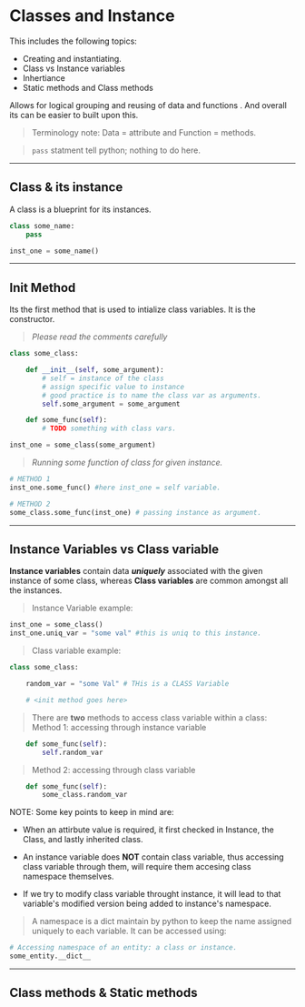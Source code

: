 # Classes and Instance

This includes the following topics:
* Creating and instantiating.
* Class vs Instance variables
* Inhertiance
* Static methods and Class methods

Allows for logical grouping and reusing of data and functions . And overall its can be easier to built upon this.   
>Terminology note: Data = attribute and Function = methods.   

> `pass` statment tell python; nothing to do here.

___
## Class & its instance
A class is a blueprint for its instances.

```python
class some_name:
    pass

inst_one = some_name()
```

___
## Init Method
Its the first method that is used to intialize class variables. It is the constructor.

>_Please read the comments carefully_
```python
class some_class:

    def __init__(self, some_argument):
        # self = instance of the class
        # assign specific value to instance
        # good practice is to name the class var as arguments.
        self.some_argument = some_argument

    def some_func(self):
        # TODO something with class vars.

inst_one = some_class(some_argument)
```

>_Running some function of class for given instance._
```python
# METHOD 1
inst_one.some_func() #here inst_one = self variable.

# METHOD 2
some_class.some_func(inst_one) # passing instance as argument.
```

___

## Instance Variables vs Class variable
**Instance variables** contain data _**uniquely**_ associated with the given instance of some class, whereas **Class variables** are common amongst all the instances.    

> Instance Variable example:   

```python
inst_one = some_class()
inst_one.uniq_var = "some val" #this is uniq to this instance.
```
> Class variable example:   

```python
class some_class:

    random_var = "some Val" # THis is a CLASS Variable

    # <init method goes here>
```   

> There are **two** methods to access class variable within a class:  
> Method 1: accessing through instance variable   

```python
    def some_func(self):
        self.random_var
```
>Method 2: accessing through class variable    

```python
    def some_func(self):
        some_class.random_var
```

NOTE: Some key points to keep in mind are:  
* When an attirbute value is required, it first checked in Instance, the Class, and lastly inherited class.  

* An instance variable does **NOT** contain class variable, thus accessing class variable through them, will require them accesing class namespace themselves.

* If we try to modify class variable throught instance, it will lead to that variable's modified version being added to instance's namespace.

> A namespace is a dict maintain by python to keep the name assigned uniquely to each variable. It can be accessed using:   

```python
# Accessing namespace of an entity: a class or instance.
some_entity.__dict__
```

___
## Class methods & Static methods

